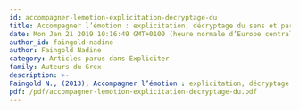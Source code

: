 ```yaml
---
id: accompagner-lemotion-explicitation-decryptage-du
title: Accompagner l’émotion : explicitation, décryptage du sens et parties de soi
date: Mon Jan 21 2019 10:16:49 GMT+0100 (heure normale d’Europe centrale)
author_id: faingold-nadine
author: Faingold Nadine
category: Articles parus dans Expliciter
family: Auteurs du Grex
description: >-
Faingold N., (2013), Accompagner l’émotion : explicitation, décryptage du sens et parties de soi, Expliciter n°100, p. 29-38. 
pdf: /pdf/accompagner-lemotion-explicitation-decryptage-du.pdf
---
```

